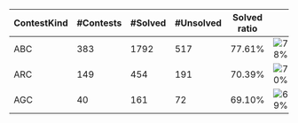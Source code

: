 | ContestKind | #Contests | #Solved | #Unsolved | Solved ratio | |
| - | - | - | - | - | - |
| ABC | 383 | 1792 | 517 | 77.61% | ![78%](https://progress-bar.xyz/78?title=Solved) |
| ARC | 149 | 454 | 191 | 70.39% | ![70%](https://progress-bar.xyz/70?title=Solved) |
| AGC | 40 | 161 | 72 | 69.10% | ![69%](https://progress-bar.xyz/69?title=Solved) |
